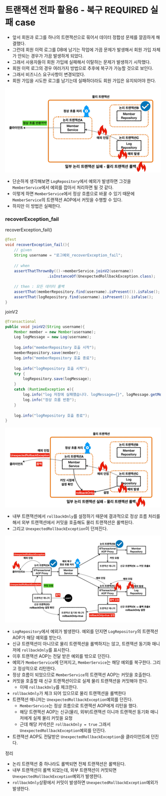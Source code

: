 # 트랜잭션 전파 활용6 - 복구 REQUIRED 실패 case

- 앞서 회원과 로그를 하나의 트랜잭션으로 묶어서 데이터 정합성 문제를 깔끔하게 해결했다. 
- 그런데 회원 이력 로그를 DB에 남기는 작업에 가끔 문제가 발생해서 회원 가입 자체가 안되는 경우가 가끔 발생하게 되었다.
- 그래서 사용자들이 회원 가입에 실패해서 이탈하는 문제가 발생하기 시작했다.
- 회원 이력 로그의 경우 여러가지 방법으로 추후에 복구가 가능할 것으로 보인다.
- 그래서 비즈니스 요구사항이 변경되었다.
- 회원 가입을 시도한 로그를 남기는데 실패하더라도 회원 가입은 유지되어야 한다.

![15.png](Image%2F15.png)
- 단순하게 생각해보면 ``LogRepository``에서 예외가 발생하면 그것을 ``MemberService``에서 예외를 잡아서 처리하면 될 것 같다.
- 이렇게 하면 ``MemberService``에서 정상 흐름으로 바꿀 수 있기 때문에 ``MemberService``의 트랜잭션 AOP에서 커밋을 수행할 수 있다.
- 하지만 이 방법은 실패한다. 


### recoverException_fail

recoverException_fail()
```java
@Test
void recoverException_fail(){
    // given
    String username = "로그예외_recoverException_fail";

    // when
    assertThatThrownBy(()->memberService.joinV2(username))
                   .isInstanceOf(UnexpectedRollbackException.class);

    // then : 모든 데이터 롤백
    assertThat(memberRepository.find(username).isPresent()).isFalse();
    assertThat(logRepository.find(username).isPresent()).isFalse();
}
```

joinV2
```java
@Transactional
public void joinV2(String username){
    Member member = new Member(username);
    Log logMessage = new Log(username);

    log.info("memberRepository 호출 시작");
    memberRepository.save(member);
    log.info("memberRepository 호출 종료");

    log.info("logRepository 호출 시작");
    try {
        logRepository.save(logMessage);
    }
    catch (RuntimeException e){
        log.info("log 저장에 실패했습니다. logMessage={}", logMessage.getMessage());
        log.info("정상 흐름 반환");
    }

    log.info("logRepository 호출 종료");
}
```

![16.png](Image%2F16.png)
- 내부 트랜잭션에서 ``rollbackOnly``를 설정하기 때문에 결과적으로 정상 흐름 처리를 해서 외부 트랜잭션에서
  커밋을 호출해도 물리 트랜잭션은 롤백된다.
- 그리고 ``UnexpectedRollbackException``이 던져진다.

![17.png](Image%2F17.png)
- ``LogRepository``에서 예외가 발생한다. 예외를 던지면 ``LogRepository``의 트랜잭션 AOP가 해당 예외를 받는다.
- 신규 트랜잭션이 아니므로 물리 트랜잭션을 롤백하지는 않고, 트랜잭션 동기화 매니저에 ``rollbackOnly``를 표시한다.
- 이후 트랜잭션 AOP는 전달 받은 예외를 밖으로 던진다.
- 예외가 ``MemberService``에 던져지고, ``MemberService``는 해당 예외를 복구한다. 그리고 정상적으로 리턴한다.
- 정상 흐름이 되었으므로 ``MemberService``의 트랜잭션 AOP는 커밋을 호출한다.
- 커밋을 호출할 때 신규 트랜잭션이므로 실제 물리 트랜잭션을 커밋해야 한다.
  - 이때 ``rollbackOnly``를 체크한다.
- ``rollbackOnly``가 체크 되어 있으므로 물리 트랜잭션을 롤백한다
- 트랜잭션 매니저는 ``UnexpectedRollbackException``예외를 던진다.
  - ``MemberService``는 정상 흐름으로 트랜잭션 AOP에게 리턴을 했다. 
  - 해당 트랜잭션 AOP는 신규(물리, 외부)트랜잭션 이니까 트랜잭션 동기화 매니저에게 실제 물리 커밋을 요청 
  - 근데 해당 커넥션은 ``rollbackOnly = true`` 그래서 ``UnexpectedRollbackException``예외를 던진다.
- 트랜잭션 AOP도 전달받은 ``UnexpectedRollbackException``을 클라이언트에 던진다.

정리
- 논리 트랜잭션 중 하나라도 롤백되면 전체 트랜잭션은 롤백된다.
- 내부 트랜잭션이 롤백 되었는데, 외부 트랜잭션이 커밋되면 ``UnexpectedRollbackException``예외가 발생한다.
- ``rollbackOnly``상황에서 커밋이 발생하면 ``UnexpectedRollbackException``예외가 발생한다.

